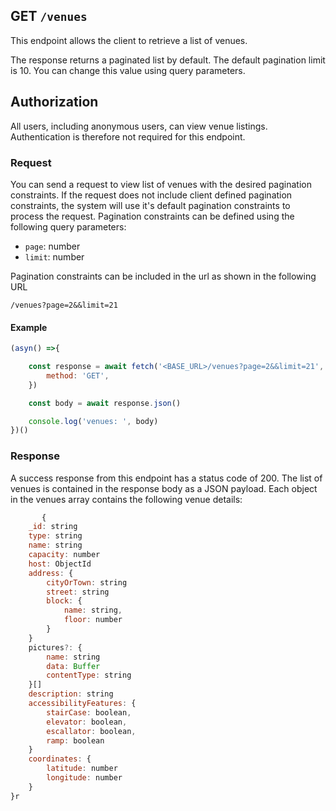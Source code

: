 ## GET `/venues`

This endpoint allows the client to retrieve a list of venues. 

The response returns a paginated list by default. The default pagination limit is 10. You can change this value using query parameters.


## Authorization
All users, including anonymous users, can view venue listings. Authentication is therefore not required for this endpoint.

### Request
You can send a request to view list of venues with the desired pagination constraints. If the request does not include client defined pagination constraints, the system will use it's default pagination constraints to process the request. Pagination constraints can be defined using the following query parameters:

- `page`: number
- `limit`: number

Pagination constraints can be included in the url as shown in the following URL

```t
/venues?page=2&&limit=21
```

#### Example

```javascript
(asyn() =>{

    const response = await fetch('<BASE_URL>/venues?page=2&&limit=21', {
        method: 'GET',
    })

    const body = await response.json()

    console.log('venues: ', body)
})()
 ```

### Response
A success response from this endpoint has a status code of 200. The list of venues is contained in the response body as a JSON payload. Each object in the venues array contains the following venue details:

```javascript
       {
    _id: string
    type: string
    name: string
    capacity: number
    host: ObjectId
    address: {
        cityOrTown: string
        street: string
        block: {
            name: string,
            floor: number
        }
    }
    pictures?: {
        name: string
        data: Buffer
        contentType: string
    }[]
    description: string
    accessibilityFeatures: {
        stairCase: boolean,
        elevator: boolean,
        escallator: boolean,
        ramp: boolean
    }
    coordinates: {
        latitude: number
        longitude: number
    }
}r
```
